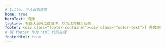 ```yaml
---
# title: 个人日志随笔
home: true
heroText: 清淨
tagline: 有些人没有见过汪洋，以为江河最为壮美
footer: <div class="footer-container"><div class="footer-text">[ 吾尝终日而思矣<span class="footer-text-icon"><span class="iconfont icon-shandian1"></span></span>不如须臾之所学也 ]</div>Copyright © 2021-present Junfeng Dai <br> <a href="https://beian.miit.gov.cn" class="record-num" target="_blank">蜀 ICP 备 2021009537 号 - 1</a></div>
# 将 footer 作为 html 代码处理
footerHtml: true 
---
```

